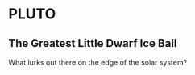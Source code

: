 # PLUTO

## The Greatest Little Dwarf Ice Ball

What lurks out there on the edge of the solar system?


